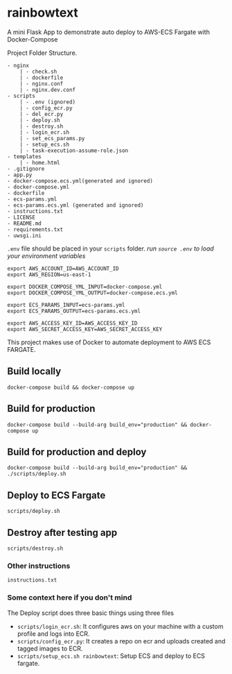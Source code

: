 # rainbowtext

A mini Flask App to demonstrate auto deploy to AWS-ECS Fargate with Docker-Compose

Project Folder Structure.

```text
- nginx
    | - check.sh
    | - dockerfile
    | - nginx.conf
    | - nginx.dev.conf
- scripts
    | - .env (ignored)
    | - config_ecr.py
    | - del_ecr.py
    | - deploy.sh
    | - destroy.sh
    | - login_ecr.sh
    | - set_ecs_params.py
    | - setup_ecs.sh
    | - task-execution-assume-role.json
- templates
    | - home.html
- .gitignore
- app.py
- docker-compose.ecs.yml(generated and ignored)
- docker-compose.yml
- dockerfile
- ecs-params.yml
- ecs-params.ecs.yml (generated and ignored)
- instructions.txt
- LICENSE
- README.md
- requirements.txt
- uwsgi.ini
```

`.env` file should be placed in your `scripts` folder.
*run `source .env` to load your environment variables*

```shell
export AWS_ACCOUNT_ID=AWS_ACCOUNT_ID
export AWS_REGION=us-east-1

export DOCKER_COMPOSE_YML_INPUT=docker-compose.yml
export DOCKER_COMPOSE_YML_OUTPUT=docker-compose.ecs.yml

export ECS_PARAMS_INPUT=ecs-params.yml
export ECS_PARAMS_OUTPUT=ecs-params.ecs.yml

export AWS_ACCESS_KEY_ID=AWS_ACCESS_KEY_ID
export AWS_SECRET_ACCESS_KEY=AWS_SECRET_ACCESS_KEY

```

This project makes use of Docker to automate deployment to AWS ECS FARGATE.

## Build locally

```shell
docker-compose build && docker-compose up
```

## Build for production

```shell
docker-compose build --build-arg build_env="production" && docker-compose up
```

## Build for production and deploy

```shell
docker-compose build --build-arg build_env="production" && ./scripts/deploy.sh
```

## Deploy to ECS Fargate

```shell
scripts/deploy.sh
```

## Destroy after testing app

```shell
scripts/destroy.sh
```

### Other instructions

`instructions.txt`

### Some context here if you don't mind

The Deploy script does three basic things using three files

- `scripts/login_ecr.sh`: It configures aws on your machine with a custom profile and logs into ECR.
- `scripts/config_ecr.py`: It creates a repo on ecr and uploads created and tagged images to ECR.
- `scripts/setup_ecs.sh rainbowtext`: Setup ECS and deploy to ECS fargate.

